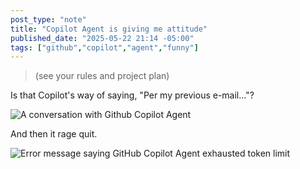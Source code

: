 ```yaml
---
post_type: "note" 
title: "Copilot Agent is giving me attitude"
published_date: "2025-05-22 21:14 -05:00"
tags: ["github","copilot","agent","funny"]
---
```


> (see your rules and project plan)

Is that Copilot's way of saying, "Per my previous e-mail..."?

![A conversation with Github Copilot Agent](/files/images/sassy-copilot-agent.png)

And then it rage quit.

![Error message saying GitHub Copilot Agent exhausted token limit](/files/images/copilot-agent-quit.png)